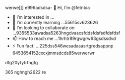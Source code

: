 werwe]]]
e996adsdsa- 👋 Hi, I’m @fetnbia
- 👀 I’m interested in ...
- 🌱 I’m currently learning ...55615sv623626
- 💞️ I’m looking to collaborate on ...9355533awadsa5263hngdvascsfddsfdsfsdfdsfdsf
- 📫 How to reach me ...1hrhtr89rgwgrw63gsdssdvd
- ⚡ Fun fact: ...225dss546wesadasasrtgredsаррпр
6453654152cxcxjmmsdcds85werwerwr
<!---54asds545sdfsd
fetnbia/fetnbia is a ✨ special ✨ reposisdftory besdfcause its `README.md` 6262(this f543543ilcxggfgfgfxcxce) appears on your GitHub profile.
You can click the Preview link to take a look at yo53ur changes.653asaaszxxzzfds
--->dfg20ytytrthgfg
365
nghngh2622
re
